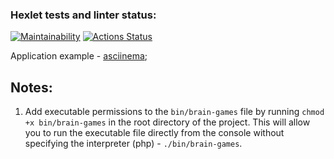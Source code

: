 ### Hexlet tests and linter status:
[![Maintainability](https://api.codeclimate.com/v1/badges/b7969487b5263b65751d/maintainability)](https://codeclimate.com/github/sword3d/php-project-45/maintainability)
[![Actions Status](https://github.com/sword3d/php-project-45/actions/workflows/hexlet-check.yml/badge.svg)](https://github.com/sword3d/php-project-45/actions)


Application example - [asciinema](https://asciinema.org/a/eS57XOZqyP4HyK5VRRXzFt45q);

## Notes:
1. Add executable permissions to the `bin/brain-games` file by running `chmod +x bin/brain-games` in the root directory of the project. This will allow you to run the executable file directly from the console without specifying the interpreter (php) - `./bin/brain-games`.